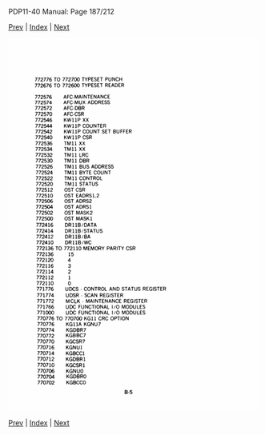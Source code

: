 PDP11-40 Manual: Page 187/212

[Prev](pdp11-40-000186.html) | [Index](index.html) | [Next](pdp11-40-000188.html)

![](pdp11-40-000187.gif)

[Prev](pdp11-40-000186.html) | [Index](index.html) | [Next](pdp11-40-000188.html)


